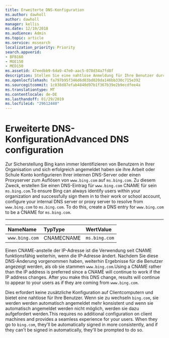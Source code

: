 ```yaml
---
title: Erweiterte DNS-Konfiguration
ms.author: dawholl
author: dawholl
manager: kellis
ms.date: 12/19/2018
ms.audience: Admin
ms.topic: article
ms.service: mssearch
localization_priority: Priority
search.appverid:
- BFB160
- MOE150
- MED150
ms.assetid: 47eedbb9-6da9-47e0-aac5-078d34a7fd8f
description: Stellen Sie eine nahtlose Anmeldung für Ihre Benutzer durch Konfigurieren des DNS-Servers mithilfe von CNAME sicher
ms.openlocfilehash: fa797b95f346d6d03bd020da146bb330c715e392
ms.sourcegitcommit: 1c038d87efab4840d97b1f367b39e2b9ecdfee4a
ms.translationtype: MT
ms.contentlocale: de-DE
ms.lasthandoff: 01/29/2019
ms.locfileid: "29612440"
---
```

# <a name="advanced-dns-configuration"></a><span data-ttu-id="31478-103">Erweiterte DNS-Konfiguration</span><span class="sxs-lookup"><span data-stu-id="31478-103">Advanced DNS configuration</span></span>

<span data-ttu-id="31478-p101">Zur Sicherstellung Bing kann immer Identifizieren von Benutzern in Ihrer Organisation und sich erfolgreich angemeldet haben sie ihre Arbeit oder Schule Konto konfigurieren Ihrer internen DNS-Server oder einen Proxyserver zum Auflösen von `www.bing.com` auf `ms.bing.com`. Zu diesem Zweck, erstellen Sie einen DNS-Eintrag für `www.bing.com` CNAME für sein `ms.bing.com`.</span><span class="sxs-lookup"><span data-stu-id="31478-p101">To ensure Bing can always identify users within your organization and successfully sign them in to their work or school account, configure your internal DNS server or proxy server to resolve from `www.bing.com` to `ms.bing.com`. To do this, create a DNS entry for `www.bing.com` to be a CNAME for `ms.bing.com`.</span></span>
  
****

|<span data-ttu-id="31478-106">**Name**</span><span class="sxs-lookup"><span data-stu-id="31478-106">**Name**</span></span>|<span data-ttu-id="31478-107">**Typ**</span><span class="sxs-lookup"><span data-stu-id="31478-107">**Type**</span></span>|<span data-ttu-id="31478-108">**Wert**</span><span class="sxs-lookup"><span data-stu-id="31478-108">**Value**</span></span>|
|:-----|:-----|:-----|
|`www.bing.com`  <br/> |<span data-ttu-id="31478-109">CNAME</span><span class="sxs-lookup"><span data-stu-id="31478-109">CNAME</span></span>  <br/> |`ms.bing.com`  <br/> |
   
<span data-ttu-id="31478-p102">Einen CNAME-anstelle der IP-Adresse ist die Verwendung seit CNAME funktionsfähig weiterhin, wenn die IP-Adresse ändert. Nachdem Sie diese DNS-Änderung vorgenommen haben, weiterhin Ergebnisse für die Benutzer angezeigt werden, als ob sie stammen `www.bing.com`.</span><span class="sxs-lookup"><span data-stu-id="31478-p102">Using a CNAME rather than the IP address is preferred since a CNAME will continue to work if the IP address changes. After you make this DNS change, results will continue to appear to your users as if they are coming from `www.bing.com`.</span></span> 
  
<span data-ttu-id="31478-p103">Dies erfordert keine zusätzliche Konfiguration auf Clientcomputern und bietet eine nahtlose für Ihre Benutzer. Wenn sie zu wechseln `bing.com`, sie werden werden automatisch angemeldet mehr konsistent und wenn sie automatisch angemeldet werden nicht möglich, werden sie dazu aufgefordert werden.</span><span class="sxs-lookup"><span data-stu-id="31478-p103">This requires no additional configuration on client machines and provides a seamless experience for your users. When they go to `bing.com`, they'll be automatically signed in more consistently, and if they can't be signed in automatically, they'll be prompted to do so.</span></span>

